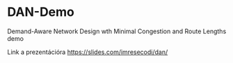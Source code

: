 # DAN-Demo
Demand-Aware Network Design wth Minimal Congestion and Route Lengths demo


Link a prezentációra
https://slides.com/imresecodi/dan/
